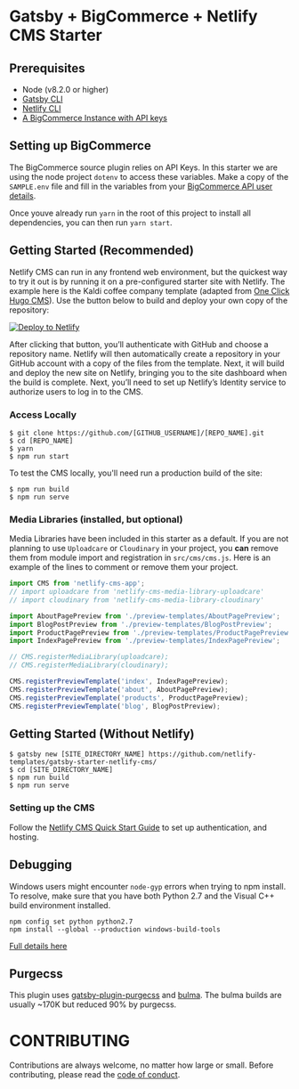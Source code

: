 # Gatsby + BigCommerce + Netlify CMS Starter

## Prerequisites

- Node (v8.2.0 or higher)
- [Gatsby CLI](https://www.gatsbyjs.org/docs/)
- [Netlify CLI](https://www.netlify.com/docs/cli/)
- [A BigCommerce Instance with API keys](https://developer.bigcommerce.com/api-docs)

## Setting up BigCommerce

The BigCommerce source plugin relies on API Keys. In this starter we are using the node project `dotenv` to access these variables. Make a copy of the `SAMPLE.env` file and fill in the variables from your [BigCommerce API user details](https://developer.bigcommerce.com/api-docs/getting-started/authentication#authentication_getting-api-credentials).

Once youve already run `yarn` in the root of this project to install all dependencies, you can then run `yarn start`.

## Getting Started (Recommended)

Netlify CMS can run in any frontend web environment, but the quickest way to try it out is by running it on a pre-configured starter site with Netlify. The example here is the Kaldi coffee company template (adapted from [One Click Hugo CMS](https://github.com/netlify-templates/one-click-hugo-cms)). Use the button below to build and deploy your own copy of the repository:

<a href="https://app.netlify.com/start/deploy?repository=https://github.com/netlify-templates/gatsby-starter-netlify-cms&amp;stack=cms"><img src="https://www.netlify.com/img/deploy/button.svg" alt="Deploy to Netlify"></a>

After clicking that button, you’ll authenticate with GitHub and choose a repository name. Netlify will then automatically create a repository in your GitHub account with a copy of the files from the template. Next, it will build and deploy the new site on Netlify, bringing you to the site dashboard when the build is complete. Next, you’ll need to set up Netlify’s Identity service to authorize users to log in to the CMS.

### Access Locally

```
$ git clone https://github.com/[GITHUB_USERNAME]/[REPO_NAME].git
$ cd [REPO_NAME]
$ yarn
$ npm run start
```

To test the CMS locally, you'll need run a production build of the site:

```
$ npm run build
$ npm run serve
```

### Media Libraries (installed, but optional)

Media Libraries have been included in this starter as a default. If you are not planning to use `Uploadcare` or `Cloudinary` in your project, you **can** remove them from module import and registration in `src/cms/cms.js`. Here is an example of the lines to comment or remove them your project.

```javascript
import CMS from 'netlify-cms-app';
// import uploadcare from 'netlify-cms-media-library-uploadcare'
// import cloudinary from 'netlify-cms-media-library-cloudinary'

import AboutPagePreview from './preview-templates/AboutPagePreview';
import BlogPostPreview from './preview-templates/BlogPostPreview';
import ProductPagePreview from './preview-templates/ProductPagePreview';
import IndexPagePreview from './preview-templates/IndexPagePreview';

// CMS.registerMediaLibrary(uploadcare);
// CMS.registerMediaLibrary(cloudinary);

CMS.registerPreviewTemplate('index', IndexPagePreview);
CMS.registerPreviewTemplate('about', AboutPagePreview);
CMS.registerPreviewTemplate('products', ProductPagePreview);
CMS.registerPreviewTemplate('blog', BlogPostPreview);
```

## Getting Started (Without Netlify)

```
$ gatsby new [SITE_DIRECTORY_NAME] https://github.com/netlify-templates/gatsby-starter-netlify-cms/
$ cd [SITE_DIRECTORY_NAME]
$ npm run build
$ npm run serve
```

### Setting up the CMS

Follow the [Netlify CMS Quick Start Guide](https://www.netlifycms.org/docs/quick-start/#authentication) to set up authentication, and hosting.

## Debugging

Windows users might encounter `node-gyp` errors when trying to npm install.
To resolve, make sure that you have both Python 2.7 and the Visual C++ build environment installed.

```
npm config set python python2.7
npm install --global --production windows-build-tools
```

[Full details here](https://www.npmjs.com/package/node-gyp 'NPM node-gyp page')

## Purgecss

This plugin uses [gatsby-plugin-purgecss](https://www.gatsbyjs.org/packages/gatsby-plugin-purgecss/) and [bulma](https://bulma.io/). The bulma builds are usually ~170K but reduced 90% by purgecss.

# CONTRIBUTING

Contributions are always welcome, no matter how large or small. Before contributing,
please read the [code of conduct](CODE_OF_CONDUCT.md).
